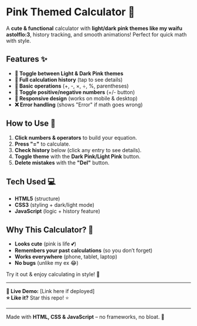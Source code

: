# **Pink Themed Calculator** 💖  

A **cute & functional** calculator with **light/dark pink themes like my waifu astolflo:3**, history tracking, and smooth animations! Perfect for quick math with style.  

## **Features** ✨  
- **🎨 Toggle between Light & Dark Pink themes**  
- **📝 Full calculation history** (tap to see details)  
- **🔢 Basic operations** (+, -, ×, ÷, %, parentheses)  
- **🔄 Toggle positive/negative numbers** (+/- button)  
- **📱 Responsive design** (works on mobile & desktop)  
- **❌ Error handling** (shows "Error" if math goes wrong)  

## **How to Use** 🚀  
1. **Click numbers & operators** to build your equation.  
2. **Press "="** to calculate.  
3. **Check history** below (click any entry to see details).  
4. **Toggle theme** with the **Dark Pink/Light Pink** button.  
5. **Delete mistakes** with the **"Del"** button.  

## **Tech Used** 💻  
- **HTML5** (structure)  
- **CSS3** (styling + dark/light mode)  
- **JavaScript** (logic + history feature)  

## **Why This Calculator?** 🤔  
- **Looks cute** (pink is life 💕)  
- **Remembers your past calculations** (so you don’t forget)  
- **Works everywhere** (phone, tablet, laptop)  
- **No bugs** (unlike my ex 😂)  

Try it out & enjoy calculating in style! 🚀  

---  
**🔗 Live Demo:** [Link here if deployed]  
**⭐ Like it?** Star this repo! ⭐  

---  
Made with **HTML, CSS & JavaScript** – no frameworks, no bloat. 💯
